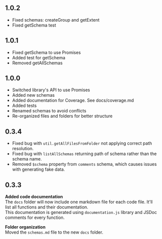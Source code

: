 ## 1.0.2
- Fixed schemas: createGroup and getExtent
- Fixed getSchema test

## 1.0.1
- Fixed getSchema to use Promises
- Added test for getSchema
- Removed getAllSchemas

## 1.0.0
- Switched library's API to use Promises
- Added new schemas
- Added documentation for Coverage. See docs/coverage.md
- Added tests
- Renamed schemas to avoid conflicts 
- Re-organized files and folders for better structure

## 0.3.4
- Fixed bug with `util.getAllFilesFromFolder` not applying correct path resolution.  
- Fixed bug with `listAllSchemas` returning path of schema rather than the schema name.  
- Removed `$schema` property from `comments` schema, which causes issues with generating fake data.  

## 0.3.3
**Added code documentation**  
The `docs` folder will now include one markdown file for each code file. It'll list all functions and their documentation.  
This documentation is generated using `documentation.js` library and JSDoc comments for every function.  

**Folder organization**  
Moved the `schemas.md` file to the new `docs` folder.  
